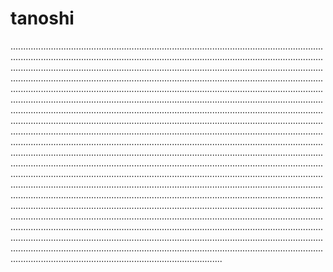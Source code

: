 # tanoshi
....................................................................................................................................................................................................................................................................................................................................................................................................................................................................................................................................................................................................................................................................................................................................................................................................................................................................................................................................................................................................................................................................................................................................................................................................................................................................................................................................................................................................................................................................................................................................................................................................................................................................................................................................................................................................................................................................................................................................................................................................................................................................................................................................................................................................................................................................................................................................................................................................................................................................................................................................................................................................................................................................